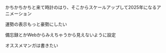 かちかちかちと来て時計のはり、そこからスケールアップして2025年になるアニメーション<br>

運勢の表示もっと豪勢にしたい

備忘録とかWebからみえちゃうから見えないように設定

オススメマンガは書きたい